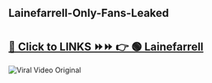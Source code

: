 
 ## Lainefarrell-Only-Fans-Leaked

# <h2><a href="https://clipsfans.com/Lainefarrell&ref=git">🔗 Click to LINKS ⏩⏩ 👉 🟢 Lainefarrell </a></h2>

<a href="https://clipsfans.com/Lainefarrell&ref=git" rel="nofollow" data-target="animated-image.originalLink"><img src="https://i.ibb.co.com/xMMVF88/686577567.gif" alt="Viral Video Original" style="max-width: 100%; display: inline-block;" data-target="animated-image.originalImage"></a>
